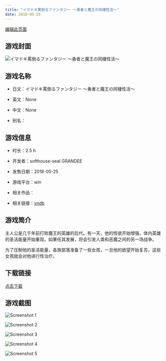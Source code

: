 ```yaml
---
title: "イマドキ罵倒るファンタジー ～勇者と魔王の同棲性活～"
date: 2018-05-25
---
```

[编辑此页面](https://github.com/ACG-3/ADV3-source/blob/main/source/_posts/%E3%82%A4%E3%83%9E%E3%83%89%E3%82%AD%E7%BD%B5%E5%80%92%E3%82%8B%E3%83%95%E3%82%A1%E3%83%B3%E3%82%BF%E3%82%B8%E3%83%BC%20%EF%BD%9E%E5%8B%87%E8%80%85%E3%81%A8%E9%AD%94%E7%8E%8B%E3%81%AE%E5%90%8C%E6%A3%B2%E6%80%A7%E6%B4%BB%EF%BD%9E.md)

## 游戏封面

![イマドキ罵倒るファンタジー ～勇者と魔王の同棲性活～](https%3A//pan.timero.xyz/onedrive/img_lib_001/%E3%82%A4%E3%83%9E%E3%83%89%E3%82%AD%E7%BD%B5%E5%80%92%E3%82%8B%E3%83%95%E3%82%A1%E3%83%B3%E3%82%BF%E3%82%B8%E3%83%BC%20%EF%BD%9E%E5%8B%87%E8%80%85%E3%81%A8%E9%AD%94%E7%8E%8B%E3%81%AE%E5%90%8C%E6%A3%B2%E6%80%A7%E6%B4%BB%EF%BD%9E_cover.avif)


## 游戏名称

- 日文：イマドキ罵倒るファンタジー ～勇者と魔王の同棲性活～
- 英文：None
- 中文：None

- 别名：


## 游戏信息

- 时长：2.5 h
- 开发者：softhouse-seal GRANDEE
- 发售日期：2018-05-25
- 游戏平台：win
- 相关作品：

- 相关链接：[vndb](https://vndb.org/v22475)


## 游戏简介

主人公是几千年前打败魔王的英雄的后代。有一天，他的性欲开始增强，体内英雄的圣洁能量开始重现。如果任其发展，将会引发人类和恶魔之间的另一场战争。

为了压制他的圣洁能量，各族部落准备了一些女孩，一旦他的欲望开始复苏，这些女孩就会对他进行性治疗。


## 下载链接

[点击下载](https://pan.timero.xyz/onedrive/adv_lib_001/%E3%82%A4%E3%83%9E%E3%83%89%E3%82%AD%E7%BD%B5%E5%80%92%E3%82%8B%E3%83%95%E3%82%A1%E3%83%B3%E3%82%BF%E3%82%B8%E3%83%BC%20%EF%BD%9E%E5%8B%87%E8%80%85%E3%81%A8%E9%AD%94%E7%8E%8B%E3%81%AE%E5%90%8C%E6%A3%B2%E6%80%A7%E6%B4%BB%EF%BD%9E)


## 游戏截图


![Screenshot 1](https%3A//pan.timero.xyz/onedrive/img_lib_001/%E3%82%A4%E3%83%9E%E3%83%89%E3%82%AD%E7%BD%B5%E5%80%92%E3%82%8B%E3%83%95%E3%82%A1%E3%83%B3%E3%82%BF%E3%82%B8%E3%83%BC%20%EF%BD%9E%E5%8B%87%E8%80%85%E3%81%A8%E9%AD%94%E7%8E%8B%E3%81%AE%E5%90%8C%E6%A3%B2%E6%80%A7%E6%B4%BB%EF%BD%9E_Screenshot_1.avif)

![Screenshot 2](https%3A//pan.timero.xyz/onedrive/img_lib_001/%E3%82%A4%E3%83%9E%E3%83%89%E3%82%AD%E7%BD%B5%E5%80%92%E3%82%8B%E3%83%95%E3%82%A1%E3%83%B3%E3%82%BF%E3%82%B8%E3%83%BC%20%EF%BD%9E%E5%8B%87%E8%80%85%E3%81%A8%E9%AD%94%E7%8E%8B%E3%81%AE%E5%90%8C%E6%A3%B2%E6%80%A7%E6%B4%BB%EF%BD%9E_Screenshot_2.avif)

![Screenshot 3](https%3A//pan.timero.xyz/onedrive/img_lib_001/%E3%82%A4%E3%83%9E%E3%83%89%E3%82%AD%E7%BD%B5%E5%80%92%E3%82%8B%E3%83%95%E3%82%A1%E3%83%B3%E3%82%BF%E3%82%B8%E3%83%BC%20%EF%BD%9E%E5%8B%87%E8%80%85%E3%81%A8%E9%AD%94%E7%8E%8B%E3%81%AE%E5%90%8C%E6%A3%B2%E6%80%A7%E6%B4%BB%EF%BD%9E_Screenshot_3.avif)

![Screenshot 4](https%3A//pan.timero.xyz/onedrive/img_lib_001/%E3%82%A4%E3%83%9E%E3%83%89%E3%82%AD%E7%BD%B5%E5%80%92%E3%82%8B%E3%83%95%E3%82%A1%E3%83%B3%E3%82%BF%E3%82%B8%E3%83%BC%20%EF%BD%9E%E5%8B%87%E8%80%85%E3%81%A8%E9%AD%94%E7%8E%8B%E3%81%AE%E5%90%8C%E6%A3%B2%E6%80%A7%E6%B4%BB%EF%BD%9E_Screenshot_4.avif)

![Screenshot 5](https%3A//pan.timero.xyz/onedrive/img_lib_001/%E3%82%A4%E3%83%9E%E3%83%89%E3%82%AD%E7%BD%B5%E5%80%92%E3%82%8B%E3%83%95%E3%82%A1%E3%83%B3%E3%82%BF%E3%82%B8%E3%83%BC%20%EF%BD%9E%E5%8B%87%E8%80%85%E3%81%A8%E9%AD%94%E7%8E%8B%E3%81%AE%E5%90%8C%E6%A3%B2%E6%80%A7%E6%B4%BB%EF%BD%9E_Screenshot_5.avif)

